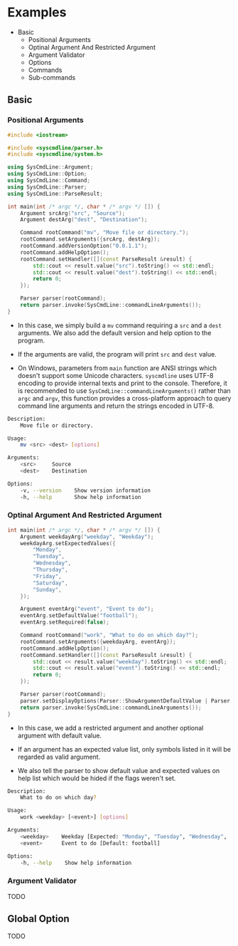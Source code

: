 # Examples

+ Basic
    + Positional Arguments
    + Optinal Argument And Restricted Argument
    + Argument Validator
    + Options
    + Commands
    + Sub-commands

## Basic

### Positional Arguments

```c++
#include <iostream>

#include <syscmdline/parser.h>
#include <syscmdline/system.h>

using SysCmdLine::Argument;
using SysCmdLine::Option;
using SysCmdLine::Command;
using SysCmdLine::Parser;
using SysCmdLine::ParseResult;

int main(int /* argc */, char * /* argv */ []) {
    Argument srcArg("src", "Source");
    Argument destArg("dest", "Destination");

    Command rootCommand("mv", "Move file or directory.");
    rootCommand.setArguments({srcArg, destArg});
    rootCommand.addVersionOption("0.0.1.1");
    rootCommand.addHelpOption();
    rootCommand.setHandler([](const ParseResult &result) {
        std::cout << result.value("src").toString() << std::endl;
        std::cout << result.value("dest").toString() << std::endl;
        return 0;
    });

    Parser parser(rootCommand);
    return parser.invoke(SysCmdLine::commandLineArguments());
}
```

+ In this case, we simply build a `mv` command requiring a `src` and a `dest` arguments. We also add the default version and help option to the program.

+ If the arguments are valid, the program will print `src` and `dest` value.

+ On Windows, parameters from `main` function are ANSI strings which doesn't support some Unicode characters. `syscmdline` uses UTF-8 encoding to provide internal texts and print to the console. Therefore, it is recommended to use `SysCmdLine::commandLineArguments()` rather than `argc` and `argv`, this function provides a cross-platform approach to query command line arguments and return the strings encoded in UTF-8.

```sh
Description:
    Move file or directory.

Usage:
    mv <src> <dest> [options]

Arguments:
    <src>     Source
    <dest>    Destination

Options:
    -v, --version    Show version information
    -h, --help       Show help information
```

### Optinal Argument And Restricted Argument

```c++
int main(int /* argc */, char * /* argv */ []) {
    Argument weekdayArg("weekday", "Weekday");
    weekdayArg.setExpectedValues({
        "Monday",
        "Tuesday",
        "Wednesday",
        "Thursday",
        "Friday",
        "Saturday",
        "Sunday",
    });

    Argument eventArg("event", "Event to do");
    eventArg.setDefaultValue("football");
    eventArg.setRequired(false);

    Command rootCommand("work", "What to do on which day?");
    rootCommand.setArguments({weekdayArg, eventArg});
    rootCommand.addHelpOption();
    rootCommand.setHandler([](const ParseResult &result) {
        std::cout << result.value("weekday").toString() << std::endl;
        std::cout << result.value("event").toString() << std::endl;
        return 0;
    });

    Parser parser(rootCommand);
    parser.setDisplayOptions(Parser::ShowArgumentDefaultValue | Parser::ShowArgumentExpectedValues);
    return parser.invoke(SysCmdLine::commandLineArguments());
}
```
+ In this case, we add a restricted argument and another optional argument with default value.

+ If an argument has an expected value list, only symbols listed in it will be regarded as valid argument.

+ We also tell the parser to show default value and expected values on help list which would be hided if the flags weren't set.

```sh
Description:
    What to do on which day?

Usage:
    work <weekday> [<event>] [options]

Arguments:
    <weekday>    Weekday [Expected: "Monday", "Tuesday", "Wednesday", ...]
    <event>      Event to do [Default: football]

Options:
    -h, --help    Show help information
```

### Argument Validator

TODO

## Global Option

TODO